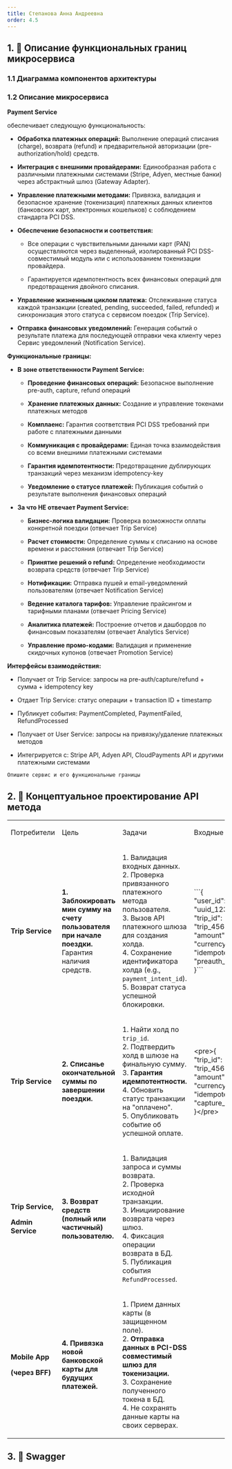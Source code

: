 ```yaml
---
title: Степанова Анна Андреевна
order: 4.5
---
```


## 1\. 📖 Описание функциональных границ микросервиса

### 1\.1 Диаграмма компонентов архитектуры

<mermaid path="./stepanova-anna-2.mermaid" width="780px" height="140px"/>

### 1\.2 Описание микросервиса

**Payment Service**

обеспечивает следующую функциональность:

-  **Обработка платежных операций:** Выполнение операций списания (charge), возврата (refund) и предварительной авторизации (pre-authorization/hold) средств.

-  **Интеграция с внешними провайдерами:** Единообразная работа с различными платежными системами (Stripe, Adyen, местные банки) через абстрактный шлюз (Gateway Adapter).

-  **Управление платежными методами:** Привязка, валидация и безопасное хранение (токенизация) платежных данных клиентов (банковских карт, электронных кошельков) с соблюдением стандарта PCI DSS.

-  **Обеспечение безопасности и соответствия:**

   -  Все операции с чувствительными данными карт (PAN) осуществляются через выделенный, изолированный PCI DSS-совместимый модуль или с использованием токенизации провайдера.

   -  Гарантируется идемпотентность всех финансовых операций для предотвращения двойного списания.

-  **Управление жизненным циклом платежа:** Отслеживание статуса каждой транзакции (created, pending, succeeded, failed, refunded) и синхронизация этого статуса с сервисом поездок (Trip Service).

-  **Отправка финансовых уведомлений:** Генерация событий о результате платежа для последующей отправки чека клиенту через Сервис уведомлений (Notification Service).

**Функциональные границы:**

-  **В зоне ответственности Payment Service:**

   -  **Проведение финансовых операций:** Безопасное выполнение pre-auth, capture, refund операций

   -  **Хранение платежных данных:** Создание и управление токенами платежных методов

   -  **Комплаенс:** Гарантия соответствия PCI DSS требований при работе с платежными данными

   -  **Коммуникация с провайдерами:** Единая точка взаимодействия со всеми внешними платежными системами

   -  **Гарантия идемпотентности:** Предотвращение дублирующих транзакций через механизм idempotency-key

   -  **Уведомление о статусе платежей:** Публикация событий о результате выполнения финансовых операций

-  **За что НЕ отвечает Payment Service:**

   -  **Бизнес-логика валидации:** Проверка возможности оплаты конкретной поездки (отвечает Trip Service)

   -  **Расчет стоимости:** Определение суммы к списанию на основе времени и расстояния (отвечает Trip Service)

   -  **Принятие решений о refund:** Определение необходимости возврата средств (отвечает Trip Service)

   -  **Нотификации:** Отправка пушей и email-уведомлений пользователям (отвечает Notification Service)

   -  **Ведение каталога тарифов:** Управление прайсингом и тарифными планами (отвечает Pricing Service)

   -  **Аналитика платежей:** Построение отчетов и дашбордов по финансовым показателям (отвечает Analytics Service)

   -  **Управление промо-кодами:** Валидация и применение скидочных купонов (отвечает Promotion Service)

**Интерфейсы взаимодействия:**

-  Получает от Trip Service: запросы на pre-auth/capture/refund + сумма + idempotency key

-  Отдает Trip Service: статус операции + transaction ID + timestamp

-  Публикует события: PaymentCompleted, PaymentFailed, RefundProcessed

-  Получает от User Service: запросы на привязку/удаление платежных методов

-  Интегрируется с: Stripe API, Adyen API, CloudPayments API и другими платежными системами

```
Опишите сервис и его функциональные границы
```

## 2\. 🧩 Концептуальное проектирование API метода

<table header="row">
<colgroup><col width="156"/><col width="156"/><col width="156"/><col width="192"/><col width="239"/></colgroup>
<tr>
<td>

Потребители

</td>
<td>

Цель

</td>
<td>

Задачи

</td>
<td>

Входные данные

</td>
<td>

Выходные данные

</td>
</tr>
<tr>
<td>

**Trip Service**

</td>
<td>

**1\. Заблокировать мин сумму на счету пользователя при начале поездки.** Гарантия наличия средств.

</td>
<td>

1\. Валидация входных данных.\
2\. Проверка привязанного платежного метода пользователя.\
3\. Вызов API платежного шлюза для создания холда.\
4\. Сохранение идентификатора холда (e.g., `payment_intent_id`).\
5\. Возврат статуса успешной блокировки.

</td>
<td>

\`\`\`\{\
"user_id": "uuid_123",\
"trip_id": "trip_456",\
"amount": 500.00,\
"currency": "RUB",\
"idempotency_key": "preauth_trip_456"\
}\`\`\`

</td>
<td>

\`\`\`\{\
"status": "requires_capture",\
"payment_intent_id": "pi_3ABC...",\
"amount_held": 500.00\
}\`\`\`

</td>
</tr>
<tr>
<td>

**Trip Service**

</td>
<td>

**2\. Списанье окончательной суммы по завершении поездки.**

</td>
<td>

1\. Найти холд по `trip_id`.\
2\. Подтвердить холд в шлюзе на финальную сумму.\
3\. **Гарантия идемпотентности.**\
4\. Обновить статус транзакции на "оплачено".\
5\. Опубликовать событие об успешной оплате.

</td>
<td>

\<pre>\{\
"trip_id": "trip_456",\
"amount": 450.50,\
"currency": "RUB",\
"idempotency_key": "capture_trip_456"\
}\</pre>

</td>
<td>

\<pre>\{\
"status": "succeeded",\
"transaction_id": "pi_3ABC...",\
"amount_captured": 450.50\
}\</pre>

</td>
</tr>
<tr>
<td>

**Trip Service,**



**Admin Service**

</td>
<td>

**3\. Возврат средств (полный или частичный) пользователю.**

</td>
<td>

1\. Валидация запроса и суммы возврата.\
2\. Проверка исходной транзакции.\
3\. Инициирование возврата через шлюз.\
4\. Фиксация операции возврата в БД.\
5\. Публикация события `RefundProcessed`.

</td>
<td>



</td>
<td>



</td>
</tr>
<tr>
<td>

**Mobile App**



**(через BFF)**

</td>
<td>

**4\. Привязка новой банковской карты для будущих платежей.**

</td>
<td>

1\. Прием данных карты (в защищенном поле).\
2\. **Отправка данных в PCI-DSS совместимый шлюз для токенизации.**\
3\. Сохранение полученного токена в БД.\
4\. Не сохранять данные карты на своих серверах.

</td>
<td>



</td>
<td>



</td>
</tr>
</table>

## 3\. 🤝 Swagger